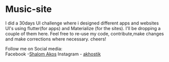 # Music-site
I did a 30days UI challenge where i designed different apps and websites UI's using flutter(for apps) and Materialize (for the sites). I'll be dropping a couple of them here. 
Feel free to re-use my code, contribute,make changes and make corrections where necessary. cheers!

Follow me on Social media:  
Facebook -[Shalom Akos](web.facebook.com/shalom.akos)
Instagram - [akhostik](instagram.com/akhostik)
